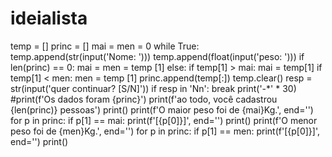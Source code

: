 # ideialista
temp = []
princ = []
mai = men = 0
while True:
    temp.append(str(input('Nome: ')))
    temp.append(float(input('peso: ')))
    if len(princ) == 0:
        mai = men = temp [1]
    else:
        if temp[1] > mai:
            mai = temp[1]
        if temp[1] < men:
            men = temp [1]
    princ.append(temp[:])
    temp.clear()
    resp = str(input('quer continuar? [S/N]'))
    if resp in 'Nn':
        break
print('-*' * 30)
#print(f'Os dados foram {princ}')
print(f'ao todo, você cadastrou {len(princ)} pessoas')
print()
print(f'O maior peso foi de {mai}Kg.', end='')
for p in princ:
    if p[1] == mai:
        print(f'[{p[0]}]', end='')
print()
print(f'O menor peso foi de {men}Kg.', end='')
for p in princ:
    if p[1] == men:
        print(f'[{p[0]}]', end='')
print()

